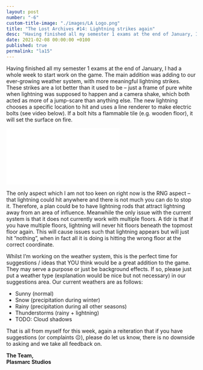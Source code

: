 ```yaml
---
layout: post
number: "-6"
custom-title-image: "./images/LA Logo.png"
title: "The Lost Archives #14: Lightning strikes again"
desc: "Having finished all my semester 1 exams at the end of January, I had a whole week to start work on the game. The main addition was adding to our ever-growing weather system, with more meaningful lightning strikes. These strikes are a lot better than it used to be – just a frame of pure white when lightning was supposed to happen and a camera shake, which both acted as more of a jump-scare than anything else. The new lightning chooses a specific location to hit and uses a line renderer to make electric bolts (see video below). If a bolt hits a flammable tile (e.g. wooden floor), it will set the surface on fire. "
date: 2021-02-08 00:00:00 +0100
published: true
permalink: "la15"
---
```

Having finished all my semester 1 exams at the end of January, I had a whole week to start work on the game. The main addition was adding to our ever-growing weather system, with more meaningful lightning strikes. These strikes are a lot better than it used to be – just a frame of pure white when lightning was supposed to happen and a camera shake, which both acted as more of a jump-scare than anything else. The new lightning chooses a specific location to hit and uses a line renderer to make electric bolts (see video below). If a bolt hits a flammable tile (e.g. wooden floor), it will set the surface on fire. 

<iframe src="./forensic-friday-media/-la15/lightning_strikes.mp4" frameborder="0" allowfullscreen></iframe>

The only aspect which I am not too keen on right now is the RNG aspect – that lightning could hit anywhere and there is not much you can do to stop it. Therefore, a plan could be to have lightning rods that attract lightning away from an area of influence. Meanwhile the only issue with the current system is that it does not currently work with multiple floors. A tldr is that if you have multiple floors, lightning will never hit floors beneath the topmost floor again. This will cause issues such that lightning appears but will just hit “nothing”, when in fact all it is doing is hitting the wrong floor at the correct coordinate.

Whilst I’m working on the weather system, this is the perfect time for suggestions / ideas that YOU think would be a great addition to the game. They may serve a purpose or just be background effects. If so, please just put a weather type (explanation would be nice but not necessary) in our ⁠suggestions area. Our current weathers are as follows:
- Sunny (normal)
- Snow (precipitation during winter)
- Rainy (precipitation during all other seasons)
- Thunderstorms (rainy + lightning)
- TODO: Cloud shadows

That is all from myself for this week, again a reiteration that if you have suggestions (or complaints ☹️), please do let us know, there is no downside to asking and we take all feedback on.

**The Team,**\
**Plasmarc Studios**
